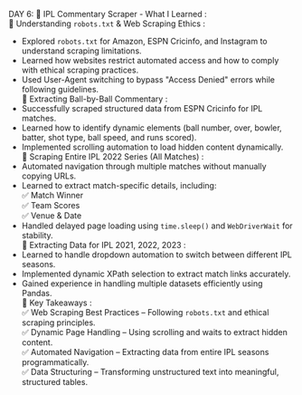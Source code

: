 DAY 6:
📌 IPL Commentary Scraper - What I Learned :  
🔹 Understanding `robots.txt` & Web Scraping Ethics : 
- Explored `robots.txt` for Amazon, ESPN Cricinfo, and Instagram to understand scraping limitations.  
- Learned how websites restrict automated access and how to comply with ethical scraping practices.  
- Used User-Agent switching to bypass "Access Denied" errors while following guidelines.  
🔹 Extracting Ball-by-Ball Commentary : 
- Successfully scraped structured data from ESPN Cricinfo for IPL matches.  
- Learned how to identify dynamic elements (ball number, over, bowler, batter, shot type, ball speed, and runs scored).  
- Implemented scrolling automation to load hidden content dynamically.  
🔹 Scraping Entire IPL 2022 Series (All Matches) :  
- Automated navigation through multiple matches without manually copying URLs.  
- Learned to extract match-specific details, including:  
  ✅ Match Winner  
  ✅ Team Scores  
  ✅ Venue & Date  
- Handled delayed page loading using `time.sleep()` and `WebDriverWait` for stability.  
🔹 Extracting Data for IPL 2021, 2022, 2023 :
- Learned to handle dropdown automation to switch between different IPL seasons.  
- Implemented dynamic XPath selection to extract match links accurately.  
- Gained experience in handling multiple datasets efficiently using Pandas.  
📌 Key Takeaways :  
✅ Web Scraping Best Practices – Following `robots.txt` and ethical scraping principles.  
✅ Dynamic Page Handling – Using scrolling and waits to extract hidden content.  
✅ Automated Navigation – Extracting data from entire IPL seasons programmatically.  
✅ Data Structuring – Transforming unstructured text into meaningful, structured tables.  
